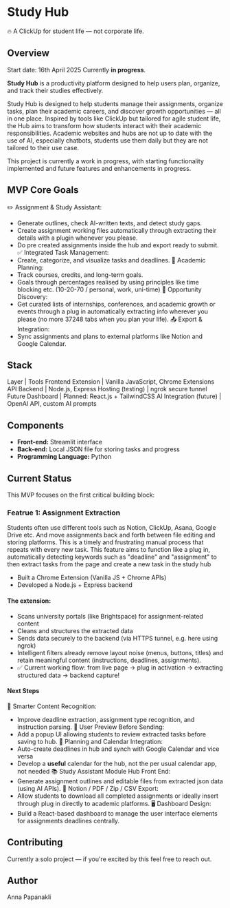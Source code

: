 # Study Hub
🔥 A ClickUp for student life — not corporate life.

## Overview

Start date: 16th April 2025
Currently **in progress**. 

**Study Hub** is a productivity platform designed to help users plan, organize, and track their studies effectively.  

Study Hub is designed to help students manage their assignments, organize tasks, plan their academic careers, and discover growth opportunities — all in one place.
Inspired by tools like ClickUp but tailored for agile student life, the Hub aims to transform how students interact with their academic responsibilities. Academic websites and hubs are not up to date with the use of AI, especially chatbots, students use them daily but they are not tailored to their use case.

This project is currently a work in progress, with starting functionality implemented and future features and enhancements in progress.

## MVP Core Goals

✏️ Assignment & Study Assistant:
- Generate outlines, check AI-written texts, and detect study gaps.
- Create assignment working files automatically through extracting their details with a plugin whenever you please.
- Do pre created assignments inside the hub and export ready to submit.
✅ Integrated Task Management:
- Create, categorize, and visualize tasks and deadlines.
📆 Academic Planning:
- Track courses, credits, and long-term goals.
- Goals through percentages realised by using principles like time blocking etc. (10-20-70 / personal, work, uni-time)
🎯 Opportunity Discovery:
- Get curated lists of internships, conferences, and academic growth or events through a plug in automatically extracting info wherever you please (no more 37248 tabs when you plan your life).
📤 Export & Integration:
- Sync assignments and plans to external platforms like Notion and Google Calendar.

## Stack

Layer | Tools
Frontend Extension | Vanilla JavaScript, Chrome Extensions API
Backend | Node.js, Express
Hosting (testing) | ngrok secure tunnel
Future Dashboard | Planned: React.js + TailwindCSS
AI Integration (future) | OpenAI API, custom AI prompts

## Components

- **Front-end:** Streamlit interface
- **Back-end:** Local JSON file for storing tasks and progress
- **Programming Language:** Python


## Current Status

This MVP focuses on the first critical building block:

### Featrue 1: Assignment Extraction

Students often use different tools such as Notion, ClickUp, Asana, Google Drive etc. And move assignments back and forth between file editing and storing platforms. This is a timely and frustrating manual process that repeats with every new task.
This feature aims to function like a plug in, automatically detecting keywords such as "deadline" and "assignment" to then extract tasks from the page and create a new task in the study hub

- Built a Chrome Extension (Vanilla JS + Chrome APIs)
- Developed a Node.js + Express backend

#### The extension:
- Scans university portals (like Brightspace) for assignment-related content
- Cleans and structures the extracted data
- Sends data securely to the backend (via HTTPS tunnel, e.g. here using ngrok)
- Intelligent filters already remove layout noise (menus, buttons, titles) and retain meaningful content (instructions, deadlines, assignments).
- ✅ Current working flow: from live page → plug in activation → extracting structured data → backend capture!


#### Next Steps

💬 Smarter Content Recognition:
- Improve deadline extraction, assignment type recognition, and instruction parsing.
👀 User Preview Before Sending:
- Add a popup UI allowing students to review extracted tasks before saving to hub.
📅 Planning and Calendar Integration:
- Auto-create deadlines in hub and synch with Google Calendar and vice versa
- Develop a **useful** calendar for the hub, not the per usual calendar app, not needed
📚 Study Assistant Module Hub Front End:
- Generate assignment outlines and editable files from extracted json data (using AI APIs).
🔄 Notion / PDF / Zip / CSV Export:
- Allow students to download all completed assignments or ideally insert through plug in directly to academic platforms.
🖥️ Dashboard Design:
- Build a React-based dashboard to manage the user interface elements for assignments deadlines centrally.

## Contributing

Currently a solo project — if you're excited by this feel free to reach out.

## Author

Anna Papanakli
